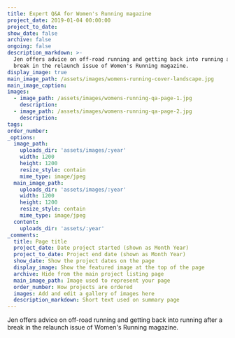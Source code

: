 ```yaml
---
title: Expert Q&A for Women's Running magazine
project_date: 2019-01-04 00:00:00
project_to_date:
show_date: false
archive: false
ongoing: false
description_markdown: >-
  Jen offers advice on off-road running and getting back into running after a
  break in the relaunch issue of Women's Running magazine.
display_image: true
main_image_path: /assets/images/womens-running-cover-landscape.jpg
main_image_caption:
images:
  - image_path: /assets/images/womens-running-qa-page-1.jpg
    description:
  - image_path: /assets/images/womens-running-qa-page-2.jpg
    description:
tags:
order_number:
_options:
  image_path:
    uploads_dir: 'assets/images/:year'
    width: 1200
    height: 1200
    resize_style: contain
    mime_type: image/jpeg
  main_image_path:
    uploads_dir: 'assets/images/:year'
    width: 1200
    height: 1200
    resize_style: contain
    mime_type: image/jpeg
  content:
    uploads_dir: 'assets/:year'
_comments:
  title: Page title
  project_date: Date project started (shown as Month Year)
  project_to_date: Project end date (shown as Month Year)
  show_date: Show the project dates on the page
  display_image: Show the featured image at the top of the page
  archive: Hide from the main project listing page
  main_image_path: Image used to represent your page
  order_number: How projects are ordered
  images: Add and edit a gallery of images here
  description_markdown: Short text used on summary page
---
```


Jen offers advice on off-road running and getting back into running after a break in the relaunch issue of Women's Running magazine.

&nbsp;